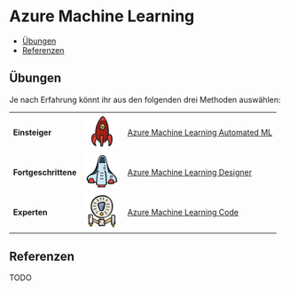 # Azure Machine Learning

- [Übungen](#übungen)
- [Referenzen](#referenzen)

## Übungen

Je nach Erfahrung könnt ihr aus den folgenden drei Methoden auswählen:

|                      |                                                |                                                                      |
| -------------------- | ---------------------------------------------- | -------------------------------------------------------------------- |
| **Einsteiger**       | ![Einsteiger](./images/beginner.png)           | [Azure Machine Learning Automated ML](./auto_ml/README.md) |
| **Fortgeschrittene** | ![Fortgeschrittene](./images/intermediate.png) | [Azure Machine Learning Designer](./designer/README.md)    |
| **Experten**         | ![Experten](./images/expert.png)               | [Azure Machine Learning Code](./code/README.md)            |

## Referenzen

TODO
